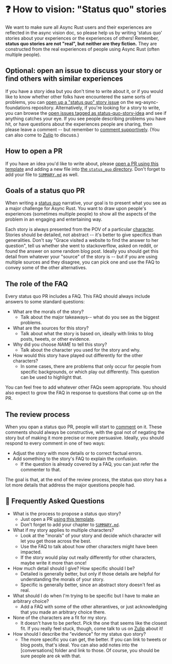 # ❓ How to vision: "Status quo" stories

We want to make sure all Async Rust users and their experiences are reflected in the async vision doc, so please help us by writing 'status quo' stories about your experiences or the experiences of others! Remember, **status quo stories are not "real", but neither are they fiction.** They are constructed from the real experiences of people using Async Rust (often multiple people). 

[sq]: ../status_quo.md
[character]: ../characters.md
[comment]: ./comment.md

## Optional: open an issue to discuss your story or find others with similar experiences

If you have a story idea but you don't time to write about it, or if you would like to know whether other folks have encountered the same sorts of problems, you can [open up a "status quo" story issue][issue] on the wg-async-foundations repository. Alternatively, if you're looking for a story to write, you can browse the [open issues tagged as status-quo-story-idea][oi] and see if anything catches your eye. If you see people describing problems you have hit, or have questions about the experiences people are sharing, then please leave a comment -- but remember to [comment supportively][comment]. (You can also come to [Zulip] to discuss.)

[sqsi]: https://github.com/rust-lang/wg-async-foundations/labels/status-quo-story-ideas
[Zulip]: ../../welcome.md#Zulip
[issue]: https://github.com/rust-lang/wg-async-foundations/issues/new?assignees=&labels=good+first+issue%2C+help+wanted%2C+status-quo-story-ideas&template=-status-quo--story-issue.md&title=
[oi]: https://github.com/rust-lang/wg-async-foundations/issues?q=is%3Aopen+is%3Aissue+label%3Astatus-quo-story-ideas

## How to open a PR

If you have an idea you'd like to write about, please [open a PR using this template][template] and adding a new file into [the `status_quo` directory][sqd]. Don't forget to add your file to [`SUMMARY.md`] as well.

## Goals of a status quo PR 

When writing a [status quo][sq] narrative, your goal is to present what you see as a major challenge for Async Rust. You want to draw upon people's experiences (sometimes multiple people) to show all the aspects of the problem in an engaging and entertaining way.

Each story is always presented from the POV of a particular [character]. Stories should be detailed, not abstract -- it's better to give specifics than generalities. Don't say "Grace visited a website to find the answer to her question", tell us whether she went to stackoverflow, asked on reddit, or found the answer on some random blog post. Ideally you should get this detail from whatever your "source" of the story is -- but if you are using multiple sources and they disagree, you can pick one and use the FAQ to convey some of the other alternatives.

## The role of the FAQ

Every status quo PR includes a FAQ. This FAQ should always include answers to some standard questions:

* What are the morals of the story?
    * Talk about the major takeaways-- what do you see as the biggest problems.
* What are the sources for this story?
    * Talk about what the story is based on, ideally with links to blog posts, tweets, or other evidence.
* Why did you choose *NAME* to tell this story?
    * Talk about the character you used for the story and why.
* How would this story have played out differently for the other characters?
    * In some cases, there are problems that only occur for people from specific backgrounds, or which play out differently. This question can be used to highlight that.

You can feel free to add whatever other FAQs seem appropriate. You should also expect to grow the FAQ in response to questions that come up on the PR.

## The review process

When you opan a status quo PR, people will start to [comment] on it. These comments should always be constructive, with the goal not of negating the story but of making it more precise or more persuasive. Ideally, you should respond to every comment in one of two ways:

* Adjust the story with more details or to correct factual errors.
* Add something to the story's FAQ to explain the confusion.
    * If the question is already covered by a FAQ, you can just refer the commenter to that.

The goal is that, at the end of the review process, the status quo story has a lot more details that address the major questions people had.

## 🤔 Frequently Asked Questions

* What is the process to propose a status quo story?
    * Just open a PR [using this template][template].
    * Don't forget to add your chapter to [`SUMMARY.md`].
* What if my story applies to multiple characters?
    * Look at the "morals" of your story and decide which character will let you get those across the best.
    * Use the FAQ to talk about how other characters might have been impacted.
    * If the story would play out really differently for other characters, maybe write it more than once!
* How much detail should I give? How specific should I be?
    * Detailed is generally better, but only if those details are helpful for understanding the morals of your story.
    * Specific is generally better, since an abstract story doesn't feel as real.
* What should I do when I'm trying to be specific but I have to make an arbitrary choice?
    * Add a FAQ with some of the other alterantives, or just acknowledging that you made an arbitrary choice there.
* None of the characters are a fit for my story.
    * It doesn't have to be perfect. Pick the one that seems like the closest fit. If you really feel stuck, though, come talk to us on [Zulip] about it!
* How should I describe the "evidence" for my status quo story?
    * The more specific you can get, the better. If you can link to tweets or blog posts, that's ideal. You can also add notes into the [conversations] folder and link to those. Of course, you should be sure people are ok with that.

[template]: https://github.com/rust-lang/wg-async-foundations/tree/master/src/vision/status_quo/template.md
[sqd]: https://github.com/rust-lang/wg-async-foundations/tree/master/src/vision/status_quo
[`SUMMARY.md`]: https://github.com/rust-lang/wg-async-foundations/blob/master/src/SUMMARY.md